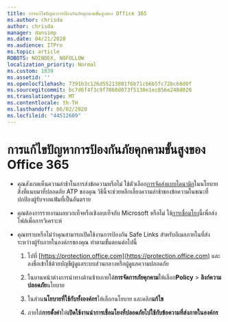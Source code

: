 ```yaml
---
title: การแก้ไขปัญหาการป้องกันภัยคุกคามขั้นสูงของ Office 365
ms.author: chrisda
author: chrisda
manager: dansimp
ms.date: 04/21/2020
ms.audience: ITPro
ms.topic: article
ROBOTS: NOINDEX, NOFOLLOW
localization_priority: Normal
ms.custom: 1039
ms.assetid: ''
ms.openlocfilehash: 7391b3c126d55213881f6b71cb6b5fc72bc68d0f
ms.sourcegitcommit: bc7d6f4f3c9f7060d073f5130e1ec856e248d020
ms.translationtype: MT
ms.contentlocale: th-TH
ms.lasthandoff: 06/02/2020
ms.locfileid: "44512609"
---
```

# <a name="troubleshooting-office-365-advanced-threat-protection"></a>การแก้ไขปัญหาการป้องกันภัยคุกคามขั้นสูงของ Office 365

- คุณสังเกตเห็นความล่าช้าในการส่งข้อความหรือไม่ ใช้ตัวเลือก[การจัดส่งแบบไดนามิก](https://docs.microsoft.com/microsoft-365/security/office-365-security/dynamic-delivery-and-previewing)ในนโยบายสิ่งที่แนบมาที่ปลอดภัย ATP ของคุณ วิธีนี้จะช่วยหลีกเลี่ยงความล่าช้าของข้อความในขณะที่ปกป้องผู้รับจากแฟ้มที่เป็นอันตราย

- คุณต้องการรายงานผลบวกเท็จหรือเชิงลบเท็จกับ Microsoft หรือไม่ ใช้[การเชื่อมโยง](https://www.microsoft.com/wdsi/filesubmission/)นี้เพื่อส่งไฟล์เพื่อการวิเคราะห์

- คุณทราบหรือไม่ว่าคุณสามารถเปิดใช้งานการป้องกัน Safe Links สําหรับอีเมลภายในที่ส่งระหว่างผู้รับภายในองค์กรของคุณ ทําตามขั้นตอนต่อไปนี้

  1. ไปที่ [https://protection.office.com](https://protection.office.com) และลงชื่อเข้าใช้ด้วยบัญชีผู้ดูแลระบบส่วนกลางหรือผู้ดูแลความปลอดภัย

  2. ในบานหน้าต่างการนําทางด้านซ้ายภายใต้**การจัดการภัยคุกคาม**ให้เลือก**Policy** \> **ลิงก์ความปลอดภัย**นโยบาย

  3. ในส่วน**นโยบายที่ใช้กับทั้งองค์กร**ให้เลือกนโยบาย และคลิก**แก้ไข**

  4. ภายใต้**การตั้งค่า**ให้**เปิดใช้งานนําการเชื่อมโยงที่ปลอดภัยไปใช้กับข้อความที่ส่งภายในองค์กร**
